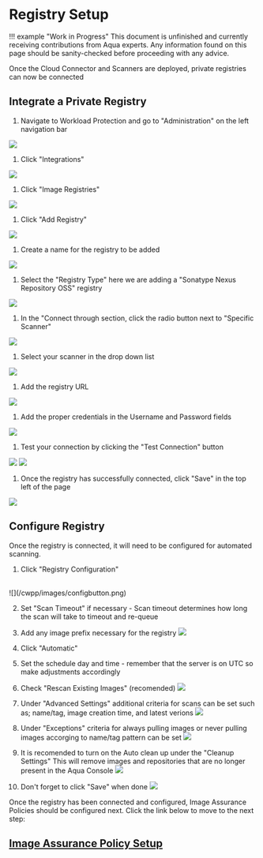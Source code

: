 # Registry Setup

!!! example "Work in Progress"
    This document is unfinished and currently receiving contributions from Aqua experts. Any information found on this page should be sanity-checked before proceeding with any advice.

Once the Cloud Connector and Scanners are deployed, private registries can now be connected

## Integrate a Private Registry

1. Navigate to Workload Protection and go to "Administration" on the left navigation bar

  ![](/cwpp/images/integrations1.png)

1. Click "Integrations"

  ![](/cwpp/images/integrations.png)

1. Click "Image Registries"

  ![](/cwpp/images/registries.png)

1. Click "Add Registry"

  ![](/cwpp/images/addreg.png)

1. Create a name for the registry to be added

  ![](/cwpp/images/regname.png)

1. Select the "Registry Type" here we are adding a "Sonatype Nexus Repository OSS" registry

  ![](/cwpp/images/regtype.png)

1. In the "Connect through section, click the radio button next to "Specific Scanner"

  ![](/cwpp/images/scanradio.png)

1. Select your scanner in the drop down list

  ![](/cwpp/images/specificscan.png)

1. Add the registry URL

  ![](/cwpp/images/regurl.png)

1. Add the proper credentials in the Username and Password fields

  ![](/cwpp/images/regpw.png)

1. Test your connection by clicking the "Test Connection" button

  ![](/cwpp/images/testcon.png)
  ![](/cwpp/images/testregresults.png)

1. Once the registry has successfully connected, click "Save" in the top left of the page

  ![](/cwpp/images/savereg.png)

## Configure Registry

Once the registry is connected, it will need to be configured for automated scanning. 

1. Click "Registry Configuration"
<br>
![](/cwpp/images/configbutton.png)

2. Set "Scan Timeout" if necessary - Scan timeout determines how long the scan will take to timeout and re-queue
3. Add any image prefix necessary for the registry
![](/cwpp/images/general.png)

4. Click "Automatic"
5. Set the schedule day and time - remember that the server is on UTC so make adjustments accordingly
6. Check "Rescan Existing Images" (recomended)
![](/cwpp/images/pullandscan.png)

7. Under "Advanced Settings" additional criteria for scans can be set such as; name/tag, image creation time, and latest verions
![](/cwpp/images/advanced.png)

8. Under "Exceptions" criteria for always pulling images or never pulling images accorging to name/tag pattern can be set
![](/cwpp/images/exceptions.png)

9. It is recomended to turn on the Auto clean up under the "Cleanup Settings" This will remove images and repositories that are no longer present in the Aqua Console
![](/cwpp/images/cleanup.png)

10. Don't forget to click "Save" when done
![](/cwpp/images/savereg.png)

Once the registry has been connected and configured, Image Assurance Policies should be configured next. Click the link below to move to the next step:

## [Image Assurance Policy Setup](imageassurancepolicies.md)